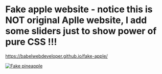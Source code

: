 # Fake apple website - notice this is NOT original Aplle website, I add some sliders just to show power of pure CSS !!!

https://babelwebdeveloper.github.io/fake-apple/

[![Fake pineapple](https://res.cloudinary.com/marcomontalbano/image/upload/v1624712397/video_to_markdown/images/youtube--Z-ND33Ihqy4-c05b58ac6eb4c4700831b2b3070cd403.jpg)](https://youtu.be/Z-ND33Ihqy4 "Fake pineapple")
